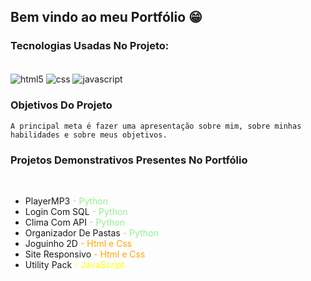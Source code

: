 ## Bem vindo ao meu Portfólio 😁

### Tecnologias Usadas No Projeto:

<div style="display: inline_block"><br/> 
    <img align="center" alt="html5" src="https://img.shields.io/badge/HTML5-E34F26?style=for-the-badge&logo=html5&logoColor=white"/>
    <img align="center" alt="css" src="https://img.shields.io/badge/CSS3-1572B6?style=for-the-badge&logo=css3&logoColor=white"/>
    <img align="center" alt="javascript" src="https://img.shields.io/badge/JavaScript-F7DF1E?style=for-the-badge&logo=javascript&logoColor=black"/>
</div>

### Objetivos Do Projeto

    A principal meta é fazer uma apresentação sobre mim, sobre minhas habilidades e sobre meus objetivos.

### Projetos Demonstrativos Presentes No Portfólio
<br>
<ul>
    <li>PlayerMP3 <span  style="color:lightgreen">- Python</span></li>
    <li>Login Com SQL <span style="color:lightgreen">- Python</span></li>
    <li>Clima Com API <span style="color:lightgreen">- Python</span></li>
    <li>Organizador De Pastas<span style="color:lightgreen"> - Python</span></li>
    <li>Joguinho 2D <span style="color:orange">- Html e Css</span></li>
    <li>Site Responsivo <span style="color:orange">- Html e Css</span></li>
    <li>Utility Pack <span style="color:yellow">- JavaScript</span></li>
</ul>
